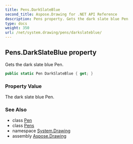 ```yaml
---
title: Pens.DarkSlateBlue
second_title: Aspose.Drawing for .NET API Reference
description: Pens property. Gets the dark slate blue Pen
type: docs
weight: 350
url: /net/system.drawing/pens/darkslateblue/
---
```

## Pens.DarkSlateBlue property

Gets the dark slate blue Pen.

```csharp
public static Pen DarkSlateBlue { get; }
```

### Property Value

The dark slate blue Pen.

### See Also

* class [Pen](../../pen/)
* class [Pens](../)
* namespace [System.Drawing](../../pens/)
* assembly [Aspose.Drawing](../../../)


